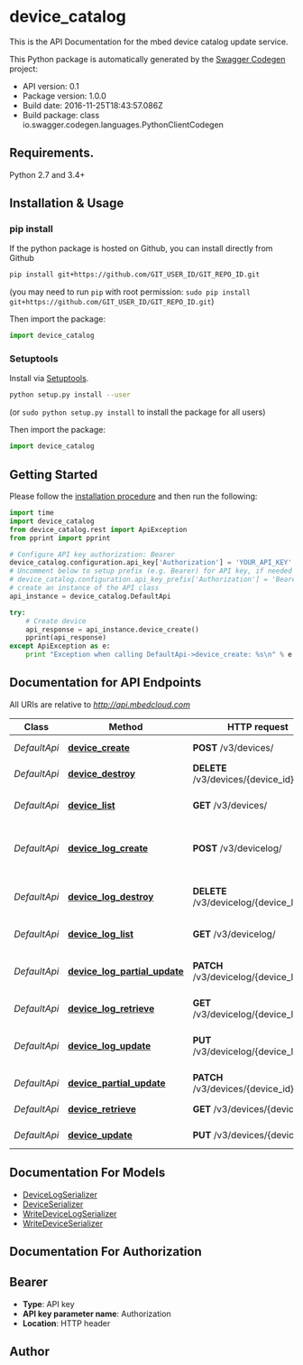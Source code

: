 # device_catalog
This is the API Documentation for the mbed device catalog update service.

This Python package is automatically generated by the [Swagger Codegen](https://github.com/swagger-api/swagger-codegen) project:

- API version: 0.1
- Package version: 1.0.0
- Build date: 2016-11-25T18:43:57.086Z
- Build package: class io.swagger.codegen.languages.PythonClientCodegen

## Requirements.

Python 2.7 and 3.4+

## Installation & Usage
### pip install

If the python package is hosted on Github, you can install directly from Github

```sh
pip install git+https://github.com/GIT_USER_ID/GIT_REPO_ID.git
```
(you may need to run `pip` with root permission: `sudo pip install git+https://github.com/GIT_USER_ID/GIT_REPO_ID.git`)

Then import the package:
```python
import device_catalog 
```

### Setuptools

Install via [Setuptools](http://pypi.python.org/pypi/setuptools).

```sh
python setup.py install --user
```
(or `sudo python setup.py install` to install the package for all users)

Then import the package:
```python
import device_catalog
```

## Getting Started

Please follow the [installation procedure](#installation--usage) and then run the following:

```python
import time
import device_catalog
from device_catalog.rest import ApiException
from pprint import pprint

# Configure API key authorization: Bearer
device_catalog.configuration.api_key['Authorization'] = 'YOUR_API_KEY'
# Uncomment below to setup prefix (e.g. Bearer) for API key, if needed
# device_catalog.configuration.api_key_prefix['Authorization'] = 'Bearer'
# create an instance of the API class
api_instance = device_catalog.DefaultApi

try:
    # Create device
    api_response = api_instance.device_create()
    pprint(api_response)
except ApiException as e:
    print "Exception when calling DefaultApi->device_create: %s\n" % e

```

## Documentation for API Endpoints

All URIs are relative to *http://api.mbedcloud.com*

Class | Method | HTTP request | Description
------------ | ------------- | ------------- | -------------
*DefaultApi* | [**device_create**](docs/DefaultApi.md#device_create) | **POST** /v3/devices/ | Create device
*DefaultApi* | [**device_destroy**](docs/DefaultApi.md#device_destroy) | **DELETE** /v3/devices/{device_id}/ | Delete device
*DefaultApi* | [**device_list**](docs/DefaultApi.md#device_list) | **GET** /v3/devices/ | List all update devices
*DefaultApi* | [**device_log_create**](docs/DefaultApi.md#device_log_create) | **POST** /v3/devicelog/ | The APIs for creating and manipulating devices
*DefaultApi* | [**device_log_destroy**](docs/DefaultApi.md#device_log_destroy) | **DELETE** /v3/devicelog/{device_log_id}/ | The APIs for creating and manipulating devices
*DefaultApi* | [**device_log_list**](docs/DefaultApi.md#device_log_list) | **GET** /v3/devicelog/ | List all device logs
*DefaultApi* | [**device_log_partial_update**](docs/DefaultApi.md#device_log_partial_update) | **PATCH** /v3/devicelog/{device_log_id}/ | The APIs for creating and manipulating devices
*DefaultApi* | [**device_log_retrieve**](docs/DefaultApi.md#device_log_retrieve) | **GET** /v3/devicelog/{device_log_id}/ | Retrieve device log
*DefaultApi* | [**device_log_update**](docs/DefaultApi.md#device_log_update) | **PUT** /v3/devicelog/{device_log_id}/ | The APIs for creating and manipulating devices
*DefaultApi* | [**device_partial_update**](docs/DefaultApi.md#device_partial_update) | **PATCH** /v3/devices/{device_id}/ | Update device fields
*DefaultApi* | [**device_retrieve**](docs/DefaultApi.md#device_retrieve) | **GET** /v3/devices/{device_id}/ | Retrieve device
*DefaultApi* | [**device_update**](docs/DefaultApi.md#device_update) | **PUT** /v3/devices/{device_id}/ | Update device


## Documentation For Models

 - [DeviceLogSerializer](docs/DeviceLogSerializer.md)
 - [DeviceSerializer](docs/DeviceSerializer.md)
 - [WriteDeviceLogSerializer](docs/WriteDeviceLogSerializer.md)
 - [WriteDeviceSerializer](docs/WriteDeviceSerializer.md)


## Documentation For Authorization


## Bearer

- **Type**: API key
- **API key parameter name**: Authorization
- **Location**: HTTP header


## Author



